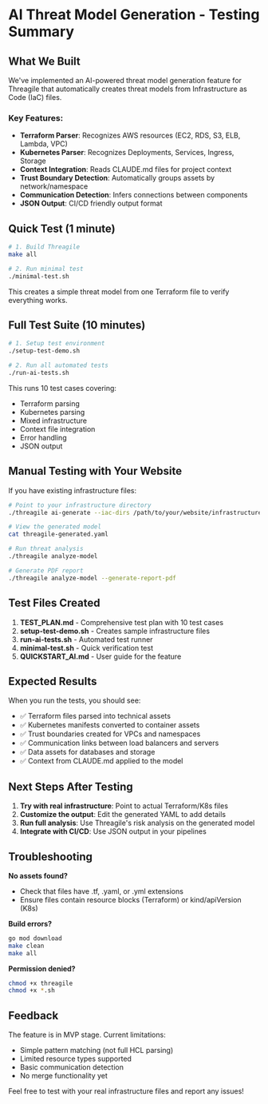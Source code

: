 # AI Threat Model Generation - Testing Summary

## What We Built

We've implemented an AI-powered threat model generation feature for Threagile that automatically creates threat models from Infrastructure as Code (IaC) files.

### Key Features:
- **Terraform Parser**: Recognizes AWS resources (EC2, RDS, S3, ELB, Lambda, VPC)
- **Kubernetes Parser**: Recognizes Deployments, Services, Ingress, Storage
- **Context Integration**: Reads CLAUDE.md files for project context
- **Trust Boundary Detection**: Automatically groups assets by network/namespace
- **Communication Detection**: Infers connections between components
- **JSON Output**: CI/CD friendly output format

## Quick Test (1 minute)

```bash
# 1. Build Threagile
make all

# 2. Run minimal test
./minimal-test.sh
```

This creates a simple threat model from one Terraform file to verify everything works.

## Full Test Suite (10 minutes)

```bash
# 1. Setup test environment
./setup-test-demo.sh

# 2. Run all automated tests
./run-ai-tests.sh
```

This runs 10 test cases covering:
- Terraform parsing
- Kubernetes parsing
- Mixed infrastructure
- Context file integration
- Error handling
- JSON output

## Manual Testing with Your Website

If you have existing infrastructure files:

```bash
# Point to your infrastructure directory
./threagile ai-generate --iac-dirs /path/to/your/website/infrastructure/

# View the generated model
cat threagile-generated.yaml

# Run threat analysis
./threagile analyze-model

# Generate PDF report
./threagile analyze-model --generate-report-pdf
```

## Test Files Created

1. **TEST_PLAN.md** - Comprehensive test plan with 10 test cases
2. **setup-test-demo.sh** - Creates sample infrastructure files
3. **run-ai-tests.sh** - Automated test runner
4. **minimal-test.sh** - Quick verification test
5. **QUICKSTART_AI.md** - User guide for the feature

## Expected Results

When you run the tests, you should see:
- ✅ Terraform files parsed into technical assets
- ✅ Kubernetes manifests converted to container assets
- ✅ Trust boundaries created for VPCs and namespaces
- ✅ Communication links between load balancers and servers
- ✅ Data assets for databases and storage
- ✅ Context from CLAUDE.md applied to the model

## Next Steps After Testing

1. **Try with real infrastructure**: Point to actual Terraform/K8s files
2. **Customize the output**: Edit the generated YAML to add details
3. **Run full analysis**: Use Threagile's risk analysis on the generated model
4. **Integrate with CI/CD**: Use JSON output in your pipelines

## Troubleshooting

**No assets found?**
- Check that files have .tf, .yaml, or .yml extensions
- Ensure files contain resource blocks (Terraform) or kind/apiVersion (K8s)

**Build errors?**
```bash
go mod download
make clean
make all
```

**Permission denied?**
```bash
chmod +x threagile
chmod +x *.sh
```

## Feedback

The feature is in MVP stage. Current limitations:
- Simple pattern matching (not full HCL parsing)
- Limited resource types supported
- Basic communication detection
- No merge functionality yet

Feel free to test with your real infrastructure files and report any issues!
